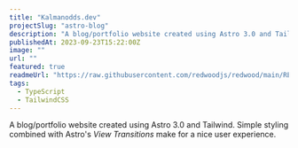 ```yaml
---
title: "Kalmanodds.dev"
projectSlug: "astro-blog"
description: "A blog/portfolio website created using Astro 3.0 and Tailwind."
publishedAt: 2023-09-23T15:22:00Z
image: ""
url: ""
featured: true
readmeUrl: "https://raw.githubusercontent.com/redwoodjs/redwood/main/README.md"
tags:
  - TypeScript
  - TailwindCSS
---
```

A blog/portfolio website created using Astro 3.0 and Tailwind.
Simple styling combined with Astro's *View Transitions* make for a nice user experience.